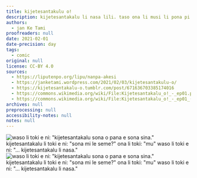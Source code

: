 ```yaml
---
title: kijetesantakulu o!
description: kijetesantakalu li nasa lili. taso ona li musi li pona pi nasin ona.
authors:
  - jan Ke Tami
proofreaders: null
date: 2021-02-01
date-precision: day
tags:
  - comic
original: null
license: CC-BY 4.0
sources:
  - https://liputenpo.org/lipu/nanpa-akesi
  - https://janketami.wordpress.com/2021/02/03/kijetesantakulu-o/
  - https://kijetesantakalu-o.tumblr.com/post/671636703385174016
  - https://commons.wikimedia.org/wiki/File:Kijetesantakalu_o!_-_ep01.png
  - https://commons.wikimedia.org/wiki/File:Kijetesantakalu_o!_-_ep01_(sitelen_pona).png
archives: null
preprocessing: null
accessibility-notes: null
notes: null
---
```


![waso li toki e ni: "kijetesantakalu sona o pana e sona sina." kijetesantakalu li toki e ni: "sona mi le seme?" ona li toki: "mu" waso li toki e ni: "... kijetesantakalu li nasa."](https://upload.wikimedia.org/wikipedia/commons/d/d8/Kijetesantakalu_o%21_-_ep01.png)  
![waso li toki e ni: "kijetesantakalu sona o pana e sona sina." kijetesantakalu li toki e ni: "sona mi le seme?" ona li toki: "mu" waso li toki e ni: "... kijetesantakalu li nasa."](https://upload.wikimedia.org/wikipedia/commons/2/2f/Kijetesantakalu_o%21_-_ep01_%28sitelen_pona%29.png)
